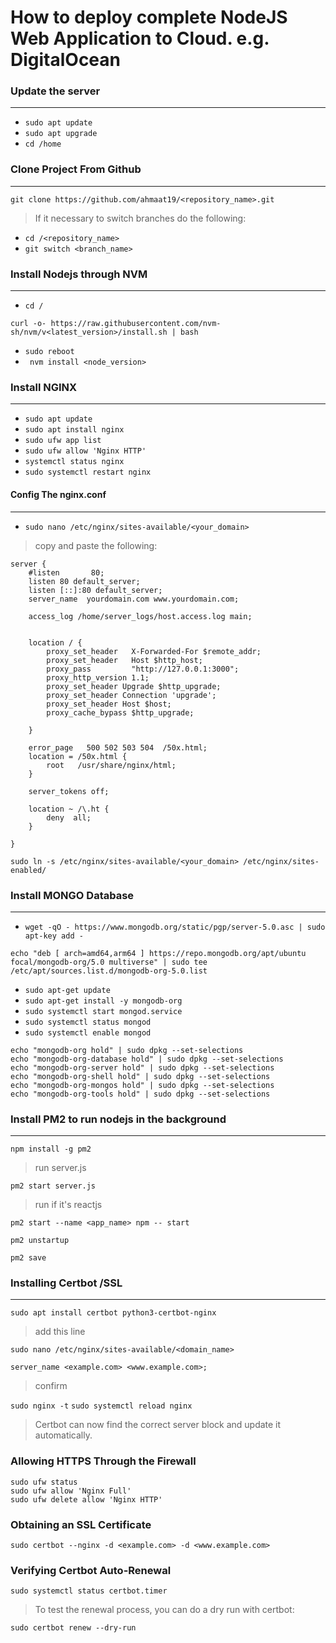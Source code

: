 # How to deploy complete NodeJS Web Application to Cloud. e.g. DigitalOcean

### Update the server

---

- `sudo apt update`
- `sudo apt upgrade`
- `cd /home`

### Clone Project From Github

---

`git clone https://github.com/ahmaat19/<repository_name>.git `

> If it necessary to switch branches do the following:

- `cd /<repository_name>`
- `git switch <branch_name>`

### Install Nodejs through NVM

---

- `cd /`

```
curl -o- https://raw.githubusercontent.com/nvm-sh/nvm/v<latest_version>/install.sh | bash
```

- `sudo reboot`
- ` nvm install <node_version>`

### Install NGINX

---

- `sudo apt update`
- `sudo apt install nginx`
- `sudo ufw app list`
- `sudo ufw allow 'Nginx HTTP'`
- `systemctl status nginx`
- `sudo systemctl restart nginx`

#### Config The nginx.conf

---

- `sudo nano /etc/nginx/sites-available/<your_domain>`

> copy and paste the following:

```shell
server {
    #listen       80;
    listen 80 default_server;
    listen [::]:80 default_server;
    server_name  yourdomain.com www.yourdomain.com;

    access_log /home/server_logs/host.access.log main;


    location / {
        proxy_set_header   X-Forwarded-For $remote_addr;
        proxy_set_header   Host $http_host;
        proxy_pass         "http://127.0.0.1:3000";
        proxy_http_version 1.1;
        proxy_set_header Upgrade $http_upgrade;
        proxy_set_header Connection 'upgrade';
        proxy_set_header Host $host;
        proxy_cache_bypass $http_upgrade;

    }

    error_page   500 502 503 504  /50x.html;
    location = /50x.html {
        root   /usr/share/nginx/html;
    }

    server_tokens off;

    location ~ /\.ht {
        deny  all;
    }

}
```

`sudo ln -s /etc/nginx/sites-available/<your_domain> /etc/nginx/sites-enabled/`

### Install MONGO Database

---

- `wget -qO - https://www.mongodb.org/static/pgp/server-5.0.asc | sudo apt-key add -`

```
echo "deb [ arch=amd64,arm64 ] https://repo.mongodb.org/apt/ubuntu focal/mongodb-org/5.0 multiverse" | sudo tee /etc/apt/sources.list.d/mongodb-org-5.0.list
```

- `sudo apt-get update`
- `sudo apt-get install -y mongodb-org`
- `sudo systemctl start mongod.service`
- `sudo systemctl status mongod`
- `sudo systemctl enable mongod`

```
echo "mongodb-org hold" | sudo dpkg --set-selections
echo "mongodb-org-database hold" | sudo dpkg --set-selections
echo "mongodb-org-server hold" | sudo dpkg --set-selections
echo "mongodb-org-shell hold" | sudo dpkg --set-selections
echo "mongodb-org-mongos hold" | sudo dpkg --set-selections
echo "mongodb-org-tools hold" | sudo dpkg --set-selections
```

### Install PM2 to run nodejs in the background

---

`npm install -g pm2`

> run server.js

`pm2 start server.js`

> run if it's reactjs

`pm2 start --name <app_name> npm -- start`

`pm2 unstartup`

`pm2 save`

### Installing Certbot /SSL

---

`sudo apt install certbot python3-certbot-nginx`

> add this line

`sudo nano /etc/nginx/sites-available/<domain_name>`

`server_name <example.com> <www.example.com>;`

> confirm

`sudo nginx -t`
`sudo systemctl reload nginx`

> Certbot can now find the correct server block and update it automatically.

### Allowing HTTPS Through the Firewall

```
sudo ufw status
sudo ufw allow 'Nginx Full'
sudo ufw delete allow 'Nginx HTTP'
```

### Obtaining an SSL Certificate

`sudo certbot --nginx -d <example.com> -d <www.example.com>`

### Verifying Certbot Auto-Renewal

`sudo systemctl status certbot.timer`

> To test the renewal process, you can do a dry run with certbot:

`sudo certbot renew --dry-run`
